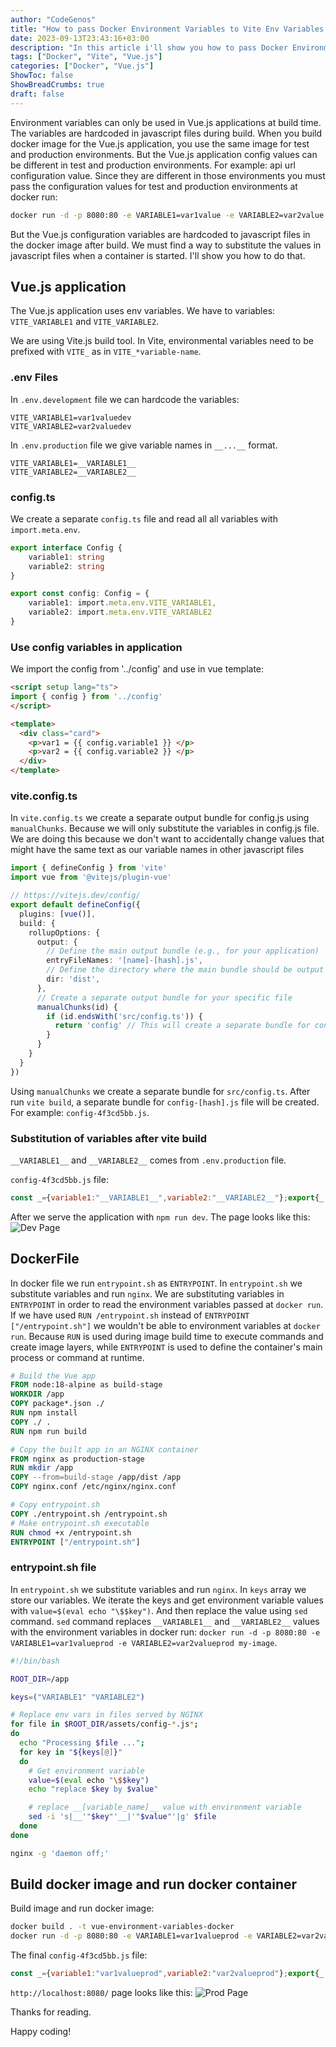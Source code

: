 ```yaml
---
author: "CodeGenos"
title: "How to pass Docker Environment Variables to Vite Env Variables for Containerized Vue.js Applications on Docker Run?"
date: 2023-09-13T23:43:16+03:00
description: "In this article i'll show you how to pass Docker Environment Variables to Vite Env Variables for Containerized Vue.js Applications on Docker Run"
tags: ["Docker", "Vite", "Vue.js"]
categories: ["Docker", "Vue.js"]
ShowToc: false
ShowBreadCrumbs: true
draft: false
---
```


Environment variables can only be used in Vue.js applications at build time. The variables are hardcoded in javascript files during build. When you build docker image for the Vue.js application, you use the same image for test and production environments. But the Vue.js application config values can be different in test and production environments. For example: api url configuration value. Since they are different in those environments you must pass the configuration values for test and production environments at docker run:

```bash
docker run -d -p 8080:80 -e VARIABLE1=var1value -e VARIABLE2=var2value my-image
```

But the Vue.js configuration variables are hardcoded to javascript files in the docker image after build. We must find a way to substitute the values in javascript files when a container is started. I'll show you how to do that.

## Vue.js application
The Vue.js application uses env variables. We have to variables: `VITE_VARIABLE1` and `VITE_VARIABLE2`.

We are using Vite.js build tool. In Vite, environmental variables need to be prefixed with `VITE_` as in `VITE_*variable-name`.

### .env Files
In `.env.development` file we can hardcode the variables:
```
VITE_VARIABLE1=var1valuedev
VITE_VARIABLE2=var2valuedev
```

In `.env.production` file we give variable names in `__...__` format.
```
VITE_VARIABLE1=__VARIABLE1__
VITE_VARIABLE2=__VARIABLE2__
```

### config.ts
We create a separate `config.ts` file and read all all variables with `import.meta.env`.

```ts
export interface Config {
    variable1: string
    variable2: string
}

export const config: Config = {
    variable1: import.meta.env.VITE_VARIABLE1,
    variable2: import.meta.env.VITE_VARIABLE2
}
```

### Use config variables in application
We import the config from '../config' and use in vue template: 

```html
<script setup lang="ts">
import { config } from '../config'
</script>

<template>
  <div class="card">  
    <p>var1 = {{ config.variable1 }} </p>
    <p>var2 = {{ config.variable2 }} </p>
  </div>
</template>
```

### vite.config.ts
In `vite.config.ts` we create a separate output bundle for config.js using `manualChunks`. Because we will only substitute the variables in config.js file. We are doing this because we don't want to accidentally change values that might have the same text as our variable names in other javascript files  

```ts
import { defineConfig } from 'vite'
import vue from '@vitejs/plugin-vue'

// https://vitejs.dev/config/
export default defineConfig({
  plugins: [vue()],
  build: {
    rollupOptions: {
      output: {
        // Define the main output bundle (e.g., for your application)
        entryFileNames: '[name]-[hash].js',
        // Define the directory where the main bundle should be output
        dir: 'dist',
      },
      // Create a separate output bundle for your specific file
      manualChunks(id) {
        if (id.endsWith('src/config.ts')) {
          return 'config' // This will create a separate bundle for config-[hash].js
        }
      }
    }
  }
})
```

Using `manualChunks` we create a separate bundle for `src/config.ts`. After run `vite build`, a separate bundle for `config-[hash].js` file will be created. For example: `config-4f3cd5bb.js`.

### Substitution of variables after vite build
`__VARIABLE1__` and `__VARIABLE2__` comes from `.env.production` file.

`config-4f3cd5bb.js` file:
```js
const _={variable1:"__VARIABLE1__",variable2:"__VARIABLE2__"};export{_ as c};
```
After we serve the application with `npm run dev`. The page looks like this:
![Dev Page](/posts/images/vuejs-vite-env-variables-dev-html-page.jpg)

## DockerFile

In docker file we run `entrypoint.sh` as `ENTRYPOINT`. In `entrypoint.sh` we substitute variables and run `nginx`. 
We are substituting variables in `ENTRYPOINT` in order to read the environment variables passed at `docker run`. 
If we have used `RUN /entrypoint.sh` instead of `ENTRYPOINT ["/entrypoint.sh"]` we wouldn't be able to environment variables at `docker run`. 
Because `RUN` is used during image build time to execute commands and create image layers, while `ENTRYPOINT` is used to define the container's main process or command at runtime.

```DockerFile
# Build the Vue app
FROM node:18-alpine as build-stage
WORKDIR /app
COPY package*.json ./
RUN npm install
COPY ./ .
RUN npm run build

# Copy the built app in an NGINX container
FROM nginx as production-stage
RUN mkdir /app
COPY --from=build-stage /app/dist /app
COPY nginx.conf /etc/nginx/nginx.conf

# Copy entrypoint.sh
COPY ./entrypoint.sh /entrypoint.sh
# Make entrypoint.sh executable
RUN chmod +x /entrypoint.sh
ENTRYPOINT ["/entrypoint.sh"]
```

### entrypoint.sh file
In `entrypoint.sh` we substitute variables and run `nginx`. 
In `keys` array we store our variables. 
We iterate the keys and get environment variable values with `value=$(eval echo "\$$key")`. And then replace the value using `sed` command.
`sed` command replaces `__VARIABLE1__` and `__VARIABLE2__` values with the environment variables in docker run: `docker run -d -p 8080:80 -e VARIABLE1=var1valueprod -e VARIABLE2=var2valueprod my-image`.

```bash
#!/bin/bash

ROOT_DIR=/app

keys=("VARIABLE1" "VARIABLE2")

# Replace env vars in files served by NGINX
for file in $ROOT_DIR/assets/config-*.js*;
do
  echo "Processing $file ...";
  for key in "${keys[@]}"
  do
    # Get environment variable
    value=$(eval echo "\$$key")
    echo "replace $key by $value"

    # replace __[variable_name]__ value with environment variable
    sed -i 's|__'"$key"'__|'"$value"'|g' $file
  done
done

nginx -g 'daemon off;'
```
## Build docker image and run docker container

Build image and run docker image:
```bash
docker build . -t vue-environment-variables-docker
docker run -d -p 8080:80 -e VARIABLE1=var1valueprod -e VARIABLE2=var2valueprod vue-environment-variables-docker
```

The final `config-4f3cd5bb.js` file:
```js
const _={variable1:"var1valueprod",variable2:"var2valueprod"};export{_ as c};
```

`http://localhost:8080/` page looks like this:
![Prod Page](/posts/images/vuejs-vite-env-variables-prod-html-page.jpg)

Thanks for reading.

Happy coding!

